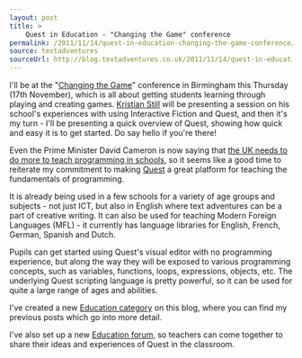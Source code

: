 ```yaml
---
layout: post
title: >
    Quest in Education - "Changing the Game" conference
permalink: /2011/11/14/quest-in-education-changing-the-game-conference/
source: textadventures
sourceUrl: http://blog.textadventures.co.uk/2011/11/14/quest-in-education-changing-the-game-conference/
---
```

I'll be at the "<a href="http://www.io.uk.com/changing-the-game/">Changing the Game</a>" conference in Birmingham this Thursday (17th November), which is all about getting students learning through playing and creating games. <a href="http://www.kristianstill.co.uk/wordpress/">Kristian Still</a> will be presenting a session on his school's experiences with using Interactive Fiction and Quest, and then it's my turn - I'll be presenting a quick overview of Quest, showing how quick and easy it is to get started. Do say hello if you're there!

Even the Prime Minister David Cameron is now saying that <a href="http://www.develop-online.net/news/39113/Prime-Minister-backs-programming-education-reform">the UK needs to do more to teach programming in schools</a>, so it seems like a good time to reiterate my commitment to making <a href="http://www.textadventures.co.uk/quest/">Quest</a> a great platform for teaching the fundamentals of programming.

It is already being used in a few schools for a variety of age groups and subjects - not just ICT, but also in English where text adventures can be a part of creative writing. It can also be used for teaching Modern Foreign Languages (MFL) - it currently has language libraries for English, French, German, Spanish and Dutch.

Pupils can get started using Quest's visual editor with no programming experience, but along the way they will be exposed to various programming concepts, such as variables, functions, loops, expressions, objects, etc. The underlying Quest scripting language is pretty powerful, so it can be used for quite a large range of ages and abilities.

I've created a new <a href="http://www.textadventures.co.uk/blog/category/education/">Education category</a> on this blog, where you can find my previous posts which go into more detail.

I've also set up a new <a href="http://www.textadventures.co.uk/forum/viewforum.php?f=14">Education forum</a>, so teachers can come together to share their ideas and experiences of Quest in the classroom.